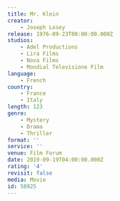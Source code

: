 ```yaml
---
title: Mr. Klein
creator:
    - Joseph Losey
release: 1976-09-23T00:00:00.000Z
studios:
    - Adel Productions
    - Lira Films
    - Nova Films
    - Mondial Televisione Film
language:
    - French
country:
    - France
    - Italy
length: 123
genre:
    - Mystery
    - Drama
    - Thriller
format: ''
service: ''
venue: Film Forum
date: 2019-09-19T04:00:00.000Z
rating: '4'
revisit: false
media: Movie
id: 58925
---
```



